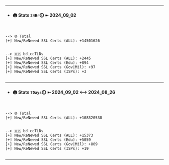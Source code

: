

---
- #### 🖨️ **Stats** `24Hr`⏲️ ➼ 2024_09_02
```console


--> 🌐 Total
[+] New/ReNewed SSL Certs (ALL): +14501626


--> 🇧🇩 bd_ccTLDs
[+] New/ReNewed SSL Certs (ALL): +2445
[+] New/ReNewed SSL Certs (Edu): +894
[+] New/ReNewed SSL Certs (Gov|Mil): +97
[+] New/ReNewed SSL Certs (ISPs): +3


```

---
- #### 🖨️ **Stats** `7Days`⏲️ ➼ 2024_09_02 <--> 2024_08_26
```console


--> 🌐 Total
[+] New/ReNewed SSL Certs (ALL): +108320538


--> 🇧🇩 bd_ccTLDs
[+] New/ReNewed SSL Certs (ALL): +15373
[+] New/ReNewed SSL Certs (Edu): +5059
[+] New/ReNewed SSL Certs (Gov|Mil): +809
[+] New/ReNewed SSL Certs (ISPs): +19


```

---

